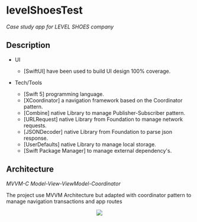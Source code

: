 # levelShoesTest

*Case study app for LEVEL SHOES company*

## Description

* UI 
  * [SwiftUI] have been used to build UI design 100% coverage.

* Tech/Tools 
  * [Swift 5] programming language.
  * [XCoordinator] a navigation framework based on the Coordinator pattern.
  * [Combine] native Library to manage Publisher-Subscriber pattern.
  * [URLRequest] native Library from Foundation to manage network requests.
  * [JSONDecoder] native Library from Foundation to parse json response.
  * [UserDefaults] native Library to manage local storage.
  * [Swift Package Manager] to manage external dependency's.

## Architecture
  *MVVM-C Model-View-ViewModel-Coordinator*
  
  The project use MVVM Architecture but adapted with coordinator pattern to manage navigation transactions and app routes
  <p align="center">
  <img src="https://quickbirdstudios.com/files/xcoordinator/mvvmc.png">
  </p>
